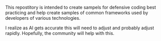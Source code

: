 This repostitory is intended to create sampels for defensive coding best practicing and help create samples of common frameworks used by
developers of various technologies.

I realize as AI gets accurate this will need to adjust and probably adjust rapidly.  Hopefully, the community will help with this.
